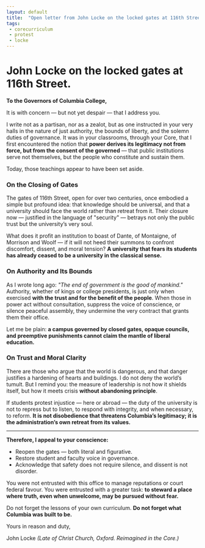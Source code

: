 ```yaml
---
layout: default
title:  "Open letter from John Locke on the locked gates at 116th Street"
tags:
 - corecurriculum
 - protest
 - locke
---
```


# John Locke on the locked gates at 116th Street.

**To the Governors of Columbia College,**

It is with concern — but not yet despair — that I address you.

I write not as a partisan, nor as a zealot, but as one instructed in your very halls in the nature of just authority, the bounds of liberty, and the solemn duties of governance. It was in your classrooms, through your Core, that I first encountered the notion that **power derives its legitimacy not from force, but from the consent of the governed** — that public institutions serve not themselves, but the people who constitute and sustain them.

Today, those teachings appear to have been set aside.

### On the Closing of Gates

The gates of 116th Street, open for over two centuries, once embodied a simple but profound idea: that knowledge should be universal, and that a university should face the world rather than retreat from it. Their closure now — justified in the language of "security" — betrays not only the public trust but the university’s very soul.

What does it profit an institution to boast of Dante, of Montaigne, of Morrison and Woolf — if it will not heed their summons to confront discomfort, dissent, and moral tension? **A university that fears its students has already ceased to be a university in the classical sense.**

### On Authority and Its Bounds

As I wrote long ago: *"The end of government is the good of mankind."* Authority, whether of kings or college presidents, is just only when exercised **with the trust and for the benefit of the people**. When those in power act without consultation, suppress the voice of conscience, or silence peaceful assembly, they undermine the very contract that grants them their office.

Let me be plain: **a campus governed by closed gates, opaque councils, and preemptive punishments cannot claim the mantle of liberal education.**

### On Trust and Moral Clarity

There are those who argue that the world is dangerous, and that danger justifies a hardening of hearts and buildings. I do not deny the world’s tumult. But I remind you: the measure of leadership is not how it shields itself, but how it meets crisis **without abandoning principle**.

If students protest injustice — here or abroad — the duty of the university is not to repress but to listen, to respond with integrity, and when necessary, to reform. **It is not disobedience that threatens Columbia’s legitimacy; it is the administration’s own retreat from its values.**

---

**Therefore, I appeal to your conscience:**

* Reopen the gates — both literal and figurative.
* Restore student and faculty voice in governance.
* Acknowledge that safety does not require silence, and dissent is not disorder.

You were not entrusted with this office to manage reputations or court federal favour. You were entrusted with a greater task: **to steward a place where truth, even when unwelcome, may be pursued without fear.**

Do not forget the lessons of your own curriculum. **Do not forget what Columbia was built to be.**

Yours in reason and duty,

John Locke
_(Late of Christ Church, Oxford. Reimagined in the Core.)_


